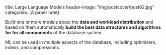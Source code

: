 title: Large Language Models
header-image: "img/postcover/post02.jpg"
categories: [A paper note]

Build one or more models about the **data and workload distribution** and based on them automatically **build the best data structures and algorithms for for all components** of the database system.

ML can be used in multiple aspects of the database, including optimizers, indexs, and compressions.

